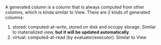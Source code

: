 A generated column is a column that is always computed from other columns, which 
is kinda similar to View. There are 2 kinds of generated columns:

1. stored: computed-at-write, stored on disk and occupy storage. Similar to 
   materialized view, **but it will be updated automatically**.
2. virtual: computed-at-read (by evaluator/executor). Similar to View